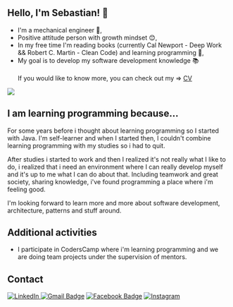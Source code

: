 ## Hello, I'm Sebastian! :wave:

- I'm a mechanical engineer :straight_ruler:,
- Positive attitude person with growth mindset :blush:,
- In my free time I'm reading books (currently Cal Newport - Deep Work && Robert C. Martin - Clean Code) and learning programming 🌱,
- My goal is to develop my software development knowledge :books:
	<br>
	<br>
	If you would like to know more, you can check out my => [CV](https://sebslon.github.io/myCV/)
	<br>

<img src="https://github-readme-stats.vercel.app/api?username=sebslon&show_icons=true&theme=tokyonight"/>

## I am learning programming because...

For some years before i thought about learning programming so I started with Java. I'm self-learner and when I started then, I couldn't combine learning programming with my studies so i had to quit.

After studies i started to work and then I realized it's not really what I like to do, i realized that i need an environment where I can really develop myself and it's up to me what I can do about that. Including teamwork and great society, sharing knowledge, i've found programming a place where i'm feeling good.

I'm looking forward to learn more and more about software development, architecture, patterns and stuff around.
       
## Additional activities
    
- I participate in CodersCamp where i'm learning programming and we are doing team projects under the supervision of mentors.
    
## Contact
<a href="https://www.linkedin.com/in/sebastian-sloniec/" target="_blank"><img src="https://img.shields.io/badge/LinkedIn-%230077B5.svg?&style=flat-square&logo=linkedin&logoColor=white" alt="LinkedIn"></a>[ ![Gmail Badge](https://img.shields.io/badge/-Gmail-c14438?style=flat-square&logo=Gmail&logoColor=white&link=mailto:sebastian.sloniec@gmail.com)](mailto:sebastian.sloniec@gmail.com) [![Facebook Badge](https://img.shields.io/badge/-Facebook-3b5998?style=flat-square&labelColor=3b5998&logo=facebook&logoColor=white&link=https://www.facebook.com/sebastian.sloniec/)](https://www.facebook.com/sebastian.sloniec/) <a href="https://www.instagram.com/sebastiansloniec/" target="_blank"><img src="https://img.shields.io/badge/Instagram-%23E4405F.svg?&style=flat-square&logo=instagram&logoColor=white" alt="Instagram"></a>


<!--
**sebslon/sebslon** is a ✨ _special_ ✨ repository because its `README.md` (this file) appears on your GitHub profile.

Here are some ideas to get you started:

- 🔭 I’m currently working on ...
- 🌱 I’m currently learning ...
- 👯 I’m looking to collaborate on ...
- 🤔 I’m looking for help with ...
- 💬 Ask me about ...
- 📫 How to reach me: ...
- 😄 Pronouns: ...
- ⚡ Fun fact: ...
-->
